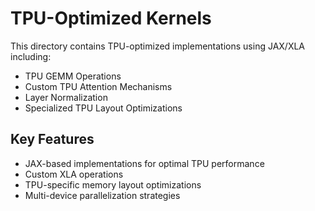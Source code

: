 # TPU-Optimized Kernels

This directory contains TPU-optimized implementations using JAX/XLA including:

- TPU GEMM Operations
- Custom TPU Attention Mechanisms
- Layer Normalization
- Specialized TPU Layout Optimizations

## Key Features

- JAX-based implementations for optimal TPU performance
- Custom XLA operations
- TPU-specific memory layout optimizations
- Multi-device parallelization strategies